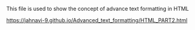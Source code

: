 This file is used to show the concept of advance text formatting in HTML


https://jahnavi-9.github.io/Advanced_text_formatting/HTML_PART2.html
